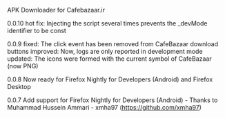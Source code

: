APK Downloader for Cafebazaar.ir

0.0.10
hot fix: Injecting the script several times prevents the _devMode identifier to be const

0.0.9
fixed: The click event has been removed from CafeBazaar download buttons
improved: Now, logs are only reported in development mode
updated: The icons were formed with the current symbol of CafeBazaar (now PNG)

0.0.8
Now ready for Firefox Nightly for Developers (Android) and Firefox Desktop

0.0.7
Add support for Firefox Nightly for Developers (Android) - Thanks to  Muhammad Hussein Ammari - xmha97 (https://github.com/xmha97)